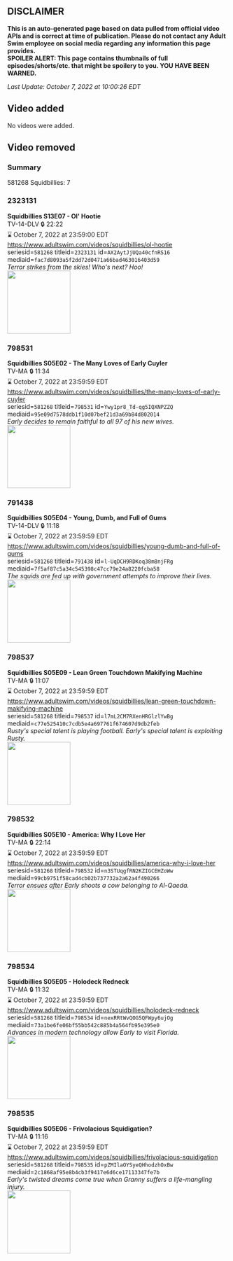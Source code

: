 ## DISCLAIMER
**This is an auto-generated page based on data pulled from official video APIs and is correct at time of publication. Please do not contact any Adult Swim employee on social media regarding any information this page provides.**  
**SPOILER ALERT: This page contains thumbnails of full episodes/shorts/etc. that might be spoilery to you. YOU HAVE BEEN WARNED.**  

_Last Update: October 7, 2022 at 10:00:26 EDT_
## Video added
No videos were added.  
## Video removed
### Summary
581268 Squidbillies: 7  
### 2323131
**Squidbillies S13E07 - Ol' Hootie**  
TV-14-DLV 🔒 22:22  
⌛ October 7, 2022 at 23:59:00 EDT  
https://www.adultswim.com/videos/squidbillies/ol-hootie  
seriesid=`581268` titleid=`2323131` id=`AX2AytJjUQa40cfnRS16` mediaid=`fac7d8093a5f2dd72d0471a66bad463016403d59`  
_Terror strikes from the skies! Who's next? Hoo!_  
<a href="https://media.cdn.adultswim.com/uploads/20211203/thumbnails/2_21123954526-Squidbillies_11071108_OlHootie.png"><img src="https://media.cdn.adultswim.com/uploads/20211203/thumbnails/2_21123954526-Squidbillies_11071108_OlHootie.png" height="144px" /></a>
### 798531
**Squidbillies S05E02 - The Many Loves of Early Cuyler**  
TV-MA 🔒 11:34  
⌛ October 7, 2022 at 23:59:59 EDT  
https://www.adultswim.com/videos/squidbillies/the-many-loves-of-early-cuyler  
seriesid=`581268` titleid=`798531` id=`Ywy1pr8_Td-qg5IQXNPZZQ` mediaid=`95e09d7578ddb1f10d07bef21d3a69b84d802014`  
_Early decides to remain faithful to all 97 of his new wives._  
<a href="https://media.cdn.adultswim.com/uploads/20200413/thumbnails/2_204131315461-squidbillies_051_dst_cid-RFG8.jpg"><img src="https://media.cdn.adultswim.com/uploads/20200413/thumbnails/2_204131315461-squidbillies_051_dst_cid-RFG8.jpg" height="144px" /></a>
### 791438
**Squidbillies S05E04 - Young, Dumb, and Full of Gums**  
TV-14-DLV 🔒 11:18  
⌛ October 7, 2022 at 23:59:59 EDT  
https://www.adultswim.com/videos/squidbillies/young-dumb-and-full-of-gums  
seriesid=`581268` titleid=`791438` id=`l-UqDCH9RDKoq38m8njFRg` mediaid=`7f5af87c5a34c545398c47cc79e24a8220fcba58`  
_The squids are fed up with government attempts to improve their lives._  
<a href="https://media.cdn.adultswim.com/uploads/20200413/thumbnails/2_204131318251-squidbillies_054_bim.jpg"><img src="https://media.cdn.adultswim.com/uploads/20200413/thumbnails/2_204131318251-squidbillies_054_bim.jpg" height="144px" /></a>
### 798537
**Squidbillies S05E09 - Lean Green Touchdown Makifying Machine**  
TV-MA 🔒 11:07  
⌛ October 7, 2022 at 23:59:59 EDT  
https://www.adultswim.com/videos/squidbillies/lean-green-touchdown-makifying-machine  
seriesid=`581268` titleid=`798537` id=`l7mL2CM7RXenHRGlzlYwBg` mediaid=`c77e525410c7cdb5e4a697761f674607d9db2feb`  
_Rusty's special talent is playing football. Early's special talent is exploiting Rusty._  
<a href="https://media.cdn.adultswim.com/uploads/20200413/thumbnails/2_204131320361-squidbillies_059_bim.jpg"><img src="https://media.cdn.adultswim.com/uploads/20200413/thumbnails/2_204131320361-squidbillies_059_bim.jpg" height="144px" /></a>
### 798532
**Squidbillies S05E10 - America: Why I Love Her**  
TV-MA 🔒 22:14  
⌛ October 7, 2022 at 23:59:59 EDT  
https://www.adultswim.com/videos/squidbillies/america-why-i-love-her  
seriesid=`581268` titleid=`798532` id=`n3STUqgfRN2KZIGCEHZoWw` mediaid=`99cb9751f58cad4cb02b737732a2a62a4f490266`  
_Terror ensues after Early shoots a cow belonging to Al-Qaeda._  
<a href="https://media.cdn.adultswim.com/uploads/20200413/thumbnails/2_204131320582-squidbillies_052_dst_cid-U8D5.jpg"><img src="https://media.cdn.adultswim.com/uploads/20200413/thumbnails/2_204131320582-squidbillies_052_dst_cid-U8D5.jpg" height="144px" /></a>
### 798534
**Squidbillies S05E05 - Holodeck Redneck**  
TV-MA 🔒 11:32  
⌛ October 7, 2022 at 23:59:59 EDT  
https://www.adultswim.com/videos/squidbillies/holodeck-redneck  
seriesid=`581268` titleid=`798534` id=`nexRRtWvQOG5QFWpy6ujOg` mediaid=`73a1be6fe06bf55bb542c885b4a564fb95e395e0`  
_Advances in modern technology allow Early to visit Florida._  
<a href="https://media.cdn.adultswim.com/uploads/20200413/thumbnails/2_204131318524-squidbillies_056_dst_cid-TFWW.jpg"><img src="https://media.cdn.adultswim.com/uploads/20200413/thumbnails/2_204131318524-squidbillies_056_dst_cid-TFWW.jpg" height="144px" /></a>
### 798535
**Squidbillies S05E06 - Frivolacious Squidigation?**  
TV-MA 🔒 11:16  
⌛ October 7, 2022 at 23:59:59 EDT  
https://www.adultswim.com/videos/squidbillies/frivolacious-squidigation  
seriesid=`581268` titleid=`798535` id=`pZMIlaOYSyeQHhodzhOxBw` mediaid=`2c1868af95e8b4cb3f9417e6d6ce17113347fe7b`  
_Early's twisted dreams come true when Granny suffers a life-mangling injury._  
<a href="https://media.cdn.adultswim.com/uploads/20200413/thumbnails/2_204131319196-squidbillies_057_dst_cid-TPHH.jpg"><img src="https://media.cdn.adultswim.com/uploads/20200413/thumbnails/2_204131319196-squidbillies_057_dst_cid-TPHH.jpg" height="144px" /></a>
